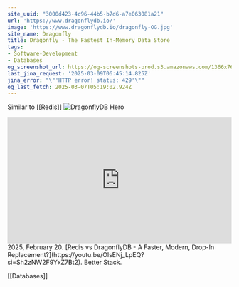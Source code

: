 ```yaml
---
site_uuid: "3000d423-4c96-44b5-b7d6-a7e063081a21"
url: 'https://www.dragonflydb.io/'
image: 'https://www.dragonflydb.io/dragonfly-OG.jpg'
site_name: Dragonfly
title: Dragonfly - The Fastest In-Memory Data Store
tags:
- Software-Development
- Databases
og_screenshot_url: https://og-screenshots-prod.s3.amazonaws.com/1366x768/80/false/726d774f288ee4d541376fd94a2b388f887468a19755795cff1fc8e0107763e9.jpeg
last_jina_request: '2025-03-09T06:45:14.825Z'
jina_error: "\"'HTTP error! status: 429'\""
og_last_fetch: 2025-03-07T05:19:02.924Z
---
```

Similar to [[Redis]]
![DragonflyDB Hero](https://i.imgur.com/XEncpr6.png)

<iframe 
  style="aspect-ratio:16/9;width:100%;height:auto" 
  src="https://www.youtube.com/embed/OlsENj_LpEQ?si=Sh2zNW2F9YxZ7Bt2" 
  title="YouTube video player" 
  frameborder="0" 
  allow="accelerometer; autoplay; clipboard-write; encrypted-media; gyroscope; picture-in-picture; web-share" 
  referrerpolicy="strict-origin-when-cross-origin" 
  allowfullscreen
></iframe>
2025, February 20. [Redis vs DragonflyDB - A Faster, Modern, Drop-In Replacement?](https://youtu.be/OlsENj_LpEQ?si=Sh2zNW2F9YxZ7Bt2). Better Stack.

[[Databases]]

